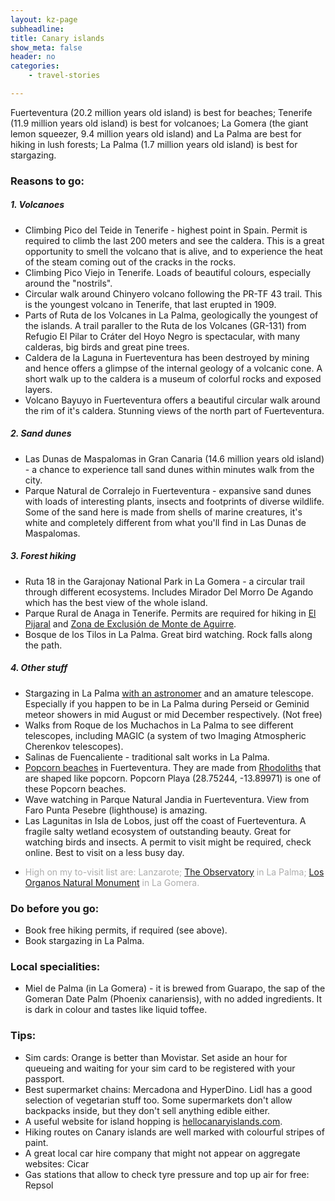 ```yaml
---
layout: kz-page
subheadline: 
title: Canary islands
show_meta: false
header: no
categories:
    - travel-stories

---
```


Fuerteventura (20.2 million years old island) is best for beaches; Tenerife (11.9 million years old island) is best for volcanoes; La Gomera (the giant lemon squeezer, 9.4 million years old island) and La Palma are best for hiking in lush forests; La Palma (1.7 million years old island) is best for stargazing. 


### Reasons to go:

##### 1. Volcanoes

* Climbing Pico del Teide in Tenerife - highest point in Spain. Permit is required to climb the last 200 meters and see the caldera. This is a great opportunity to smell the volcano that is alive, and to experience the heat of the steam coming out of the cracks in the rocks.
* Climbing Pico Viejo in Tenerife. Loads of beautiful colours, especially around the "nostrils".
* Circular walk around Chinyero volcano following the PR-TF 43 trail. This is the youngest volcano in Tenerife, that last erupted in 1909.
* Parts of Ruta de los Volcanes in La Palma, geologically the youngest of the islands. A trail paraller to the Ruta de los Volcanes (GR-131) from Refugio El Pilar to Cráter del Hoyo Negro is spectacular, with many calderas, big birds and great pine trees.
* Caldera de la Laguna in Fuerteventura has been destroyed by mining and hence offers a glimpse of the internal geology of a volcanic cone. A short walk up to the caldera is a museum of colorful rocks and exposed layers.
* Volcano Bayuyo in Fuerteventura offers a beautiful circular walk around the rim of it's caldera. Stunning views of the north part of Fuerteventura.


##### 2. Sand dunes

* Las Dunas de Maspalomas in Gran Canaria (14.6 million years old island) - a chance to experience tall sand dunes within minutes walk from the city.
* Parque Natural de Corralejo in Fuerteventura - expansive sand dunes with loads of interesting plants, insects and footprints of diverse wildlife. Some of the sand here is made from shells of marine creatures, it's white and completely different from what you'll find in Las Dunas de Maspalomas.


##### 3. Forest hiking

* Ruta 18 in the Garajonay National Park in La Gomera - a circular trail through different ecosystems. Includes Mirador Del Morro De Agando which has the best view of the whole island.
* Parque Rural de Anaga in Tenerife. Permits are required for hiking in [El Pijaral][1] and [Zona de Exclusión de Monte de Aguirre][2].
* Bosque de los Tilos in La Palma. Great bird watching. Rock falls along the path.


##### 4. Other stuff

* Stargazing in La Palma [with an astronomer][3] and an amature telescope. Especially if you happen to be in La Palma during Perseid or Geminid meteor showers in mid August or mid December respectively. (Not free)
* Walks from Roque de los Muchachos in La Palma to see different telescopes, including MAGIC (a system of two Imaging Atmospheric Cherenkov telescopes).
* Salinas de Fuencaliente - traditional salt works in La Palma.
* [Popcorn beaches][4] in Fuerteventura. They are made from [Rhodoliths][5] that are shaped like popcorn. Popcorn Playa (28.75244, -13.89971) is one of these Popcorn beaches.
* Wave watching in Parque Natural Jandia in Fuerteventura. View from Faro Punta Pesebre (lighthouse) is amazing.
* Las Lagunitas in Isla de Lobos, just off the coast of Fuerteventura. A fragile salty wetland ecosystem of outstanding beauty. Great for watching birds and insects. A permit to visit might be required, check online. Best to visit on a less busy day.
* <p style="color:#AEAEAE">High on my to-visit list are: Lanzarote; <a href="https://www.starsislandlapalma.es/en/observatory/visit-the-observatory/" target="_blank">The Observatory</a> in La Palma; <a href="https://www.canaryislandsinfo.co.uk/la-gomera/things-to-do/los-organos-natural-monument/" target="_blank">Los Organos Natural Monument</a> in La Gomera.</p>



### Do before you go:

* Book free hiking permits, if required (see above).
* Book stargazing in La Palma.




### Local specialities:

* Miel de Palma (in La Gomera) - it is brewed from Guarapo, the sap of the Gomeran Date Palm (Phoenix canariensis), with no added ingredients. It is dark in colour and tastes like liquid toffee.




### Tips:

* Sim cards: Orange is better than Movistar. Set aside an hour for queueing and waiting for your sim card to be registered with your passport.
* Best supermarket chains: Mercadona and HyperDino. Lidl has a good selection of vegetarian stuff too. Some supermarkets don't allow backpacks inside, but they don't sell anything edible either.
* A useful website for island hopping is [hellocanaryislands.com][6].
* Hiking routes on Canary islands are well marked with colourful stripes of paint.
* A great local car hire company that might not appear on aggregate websites: Cicar
* Gas stations that allow to check tyre pressure and top up air for free: Repsol


[1]: https://centralreservas.tenerife.es/actividad/1
[2]: https://centralreservas.tenerife.es/actividad/7
[3]: https://lapalmastars.com/en/tours/astronomy-tour-stargazing/
[4]: https://fuerteventuractiva.es/en/popcorn-beach/
[5]: https://en.wikipedia.org/wiki/Rhodolith
[6]: https://www.hellocanaryislands.com/travelling-between-the-islands/
